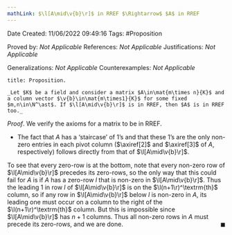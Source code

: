 ```yaml
---
mathLink: $\l[A\mid\v{b}\r]$ in RREF $\Rightarrow$ $A$ in RREF
---
```


<div class="topSpace"></div>

Date Created: 11/06/2022 09:49:16
Tags: #Proposition

Proved by: _Not Applicable_
References: _Not Applicable_
Justifications: _Not Applicable_

Generalizations: _Not Applicable_
Counterexamples: _Not Applicable_

``` ad-Proposition
title: Proposition.

_Let $K$ be a field and consider a matrix $A\in\mat{m\times n}{K}$ and a column vector $\v{b}\in\mat{m\times1}{K}$ for some fixed $m,n\in\N^\ast$. If $\l[A\mid\v{b}\r]$ is in RREF, then $A$ is in RREF too._

```

_Proof_. We verify the axioms for a matrix to be in RREF.
* The fact that $A$ has a $\textrm{`}$staircase$\textrm{'}$ of $1\textrm{'}$s and that these $1\textrm{'}$s are the only non-zero entries in each pivot column ($\axiref[2]$ and $\axiref[3]$ of $A$, respectively) follows directly from that of $\l[A\mid\v{b}\r]$.

To see that every zero-row is at the bottom, note that every non-zero row of $\l[A\mid\v{b}\r]$ precedes its zero-rows, so the only way that this could fail for $A$ is if $A$ has a zero-row $l$ that is non-zero in $\l[A\mid\v{b}\r]$. Thus the leading 1 in row $l$ of $\l[A\mid\v{b}\r]$ is on the $\l(n+1\r)^\textrm{th}$ column, so if any row in $\l[A\mid\v{b}\r]$ below $l$ is non-zero in $A$, its leading one must occur on a column to the right of the $\l(n+1\r)^\textrm{th}$ column. But this is impossible since $\l[A\mid\v{b}\r]$ has $n+1$ columns. Thus all non-zero rows in $A$ must precede its zero-rows, and we are done.<span style="float:right;">$\blacksquare$</span>
